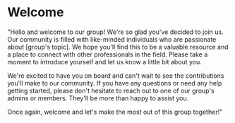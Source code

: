 # Welcome

"Hello and welcome to our group! We're so glad you've decided to join us. Our community is filled with like-minded individuals who are passionate about [group's topic]. We hope you'll find this to be a valuable resource and a place to connect with other professionals in the field. Please take a moment to introduce yourself and let us know a little bit about you.

We're excited to have you on board and can't wait to see the contributions you'll make to our community. If you have any questions or need any help getting started, please don't hesitate to reach out to one of our group's admins or members. They'll be more than happy to assist you.

Once again, welcome and let's make the most out of this group together!"
